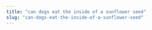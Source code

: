 ```yaml
---
title: "can dogs eat the inside of a sunflower seed"
slug: "can-dogs-eat-the-inside-of-a-sunflower-seed"
---
```


